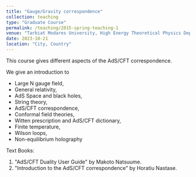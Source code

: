 ```yaml
---
title: "Gauge/Gravity correspondence"
collection: teaching
type: "Graduate Course"
permalink: /teaching/2015-spring-teaching-1
venue: "Tarbiat Modares University, High Energy Theoretical Physics Department"
date: 2023-10-21    
location: "City, Country"
---
```


This course gives different aspects of the AdS/CFT correspondence. 

We give an introduction to 
-	Large N gauge field, 
-	General relativity, 
-	AdS Space and black holes, 
-	String theory, 
-	AdS/CFT correspondence, 
-	Conformal field theories,
-	Witten prescription and AdS/CFT dictionary,
-	Finite temperature,
-	Wilson loops,
-	Non-equilibrium holography

Text Books:
1. "AdS/CFT Duality User Guide" by Makoto Natsuume.
2. "Introduction to the AdS/CFT correspondence" by Horatiu Nastase.